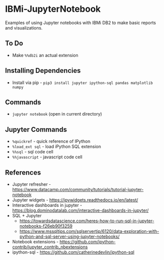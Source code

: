 # IBMi-JupyterNotebook

Examples of using Jupyter notebooks with IBMi DB2 to make basic reports and visualizations.


## To Do
* Make ```%%db2i``` an actual extension



## Installing Dependencies
* Install via pip - ```pip3 install jupyter ipython-sql pandas matplotlib numpy```


## Commands
* ```jupyter notebook``` (open in current directory)


## Jupyter Commands
* ```%quickref``` - quick reference of IPython
* ```%load_ext sql``` - load iPython SQL extension
* ```%%sql``` - sql code cell
* ```%%javascript``` - javascript code cell


## References
* Jupyter refresher - https://www.datacamp.com/community/tutorials/tutorial-jupyter-notebook
* Jupyter widgets - https://ipywidgets.readthedocs.io/en/latest/
* Interactive dashboards in jupyter - https://blog.dominodatalab.com/interactive-dashboards-in-jupyter/
* SQL + Jupyter
  * https://towardsdatascience.com/heres-how-to-run-sql-in-jupyter-notebooks-f26eb90f3259
  * https://www.mssqltips.com/sqlservertip/6120/data-exploration-with-python-and-sql-server-using-jupyter-notebooks/
* Notebook extensions - https://github.com/ipython-contrib/jupyter_contrib_nbextensions
* ipython-sql - https://github.com/catherinedevlin/ipython-sql

